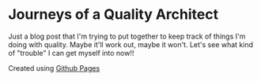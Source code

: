 <!--
  <<< Author notes: Header of the course >>>
  Include a 1280×640 image, course title in sentence case, and a concise description in emphasis.
  In your repository settings: enable template repository, add your 1280×640 social image, auto delete head branches.
  Add your open source license, GitHub uses Creative Commons Attribution 4.0 International.
-->

# Journeys of a Quality Architect


Just a blog post that I'm trying to put together to keep track of things I'm doing with quality.  Maybe it'll work out, maybe it won't.  Let's see what kind of "trouble" I can get myself into now!!



Created using [Github Pages](https://github.com/skills/github-pages) 
